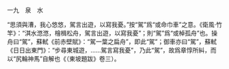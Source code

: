 一九　泉　水

“思須與漕，我心悠悠，駕言出遊，以寫我憂。”按“駕”爲“或命巾車”之意。《衛風·竹竿》：“淇水滺滺，檜楫松舟，駕言出遊，以寫我憂”；則“駕”爲“或棹孤舟”也。操舟曰“駕”，蘇軾《前赤壁賦》：“駕一葉之扁舟”，即此“駕”；御車亦曰“駕”，蘇軾《日日出東門》：“步尋東城遊，……駕言寫我憂”，乃此“駕”，故爲章惇所糾，而以“尻輪神馬”自解也《（東坡題跋》卷三）。